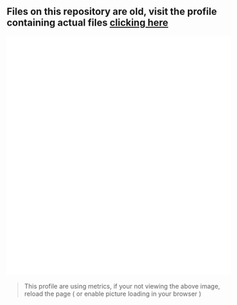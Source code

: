 Files on this repository are old, visit the profile containing actual files [clicking here](https://github.com/zaorinu)
---
<picture><img src="/github-metrics.svg" alt="Metrics"></picture>
> This profile are using metrics, if your not viewing the above image, reload the page ( or enable picture loading in your browser )
